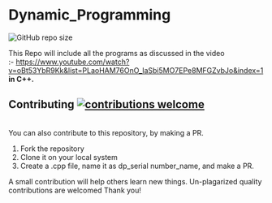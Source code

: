 # Dynamic_Programming
![GitHub repo size](https://img.shields.io/github/repo-size/duttabhishek32/Dynamic_Programming?color=red&style=flat-square)

This Repo will include all the programs as discussed in the video <br>:- https://www.youtube.com/watch?v=oBt53YbR9Kk&list=PLaoHAM76OnO_laSbi5MO7EPe8MFGZvbJo&index=1
<br><b>in C++.</b>
 

## Contributing [![contributions welcome](https://img.shields.io/badge/contributions-welcome-brightgreen.svg?style=flat)](https://github.com/duttabhishek32/Mini-DataBase/issues) 
<br>
You can also contribute to this repository, by making a PR. 
<ol>
<li>Fork the repository </li>
<li> Clone it on your local system</li>
<li>Create a .cpp file, name it as dp_serial number_name, and make a PR.</li>
</ol>

A small contribution will help others learn new things. Un-plagarized quality contributions are welcomed
Thank you!

